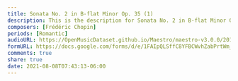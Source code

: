 ```yaml
---
title: Sonata No. 2 in B-flat Minor Op. 35 (1)
description: This is the description for Sonata No. 2 in B-flat Minor Op. 35 by Frédéric Chopin
composers: [Frédéric Chopin]
periods: [Romantic]
audioURL: https://OpenMusicDataset.github.io/Maestro/maestro-v3.0.0/2018/MIDI-Unprocessed_Recital5-7_MID--AUDIO_06_R1_2018_wav--3.midi
formURL: https://docs.google.com/forms/d/e/1FAIpQLSffC8YFBCWvhZabPrtWm_3w4phHqxBDG4N9aHWzLiHASXHRzg/viewform
comments: true
share: true
date: 2021-08-08T07:43:13-06:00
---
```

